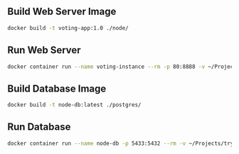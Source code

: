 ## Build Web Server Image
```sh
docker build -t voting-app:1.0 ./node/
```

## Run Web Server
```sh
docker container run --name voting-instance --rm -p 80:8888 -v ~/Projects/tryDocker/NodePostgres/src/:/usr/voting-app/src/  voting-app:1.0
```

## Build Database Image
```sh
docker build -t node-db:latest ./postgres/
```

## Run Database
```sh
docker container run --name node-db -p 5433:5432 --rm -v ~/Projects/tryDocker/NodePostgres/postgres/data/:/var/lib/postgresql/data/ node-db:latest
```
